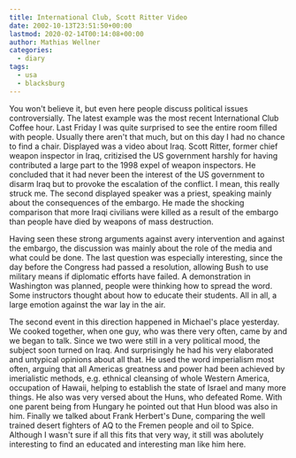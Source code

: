 ```yaml
---
title: International Club, Scott Ritter Video
date: 2002-10-13T23:51:50+00:00
lastmod: 2020-02-14T00:14:08+00:00
author: Mathias Wellner
categories:
  - diary
tags:
  - usa
  - blacksburg
---
```

You won't believe it, but even here people discuss political issues controversially. The latest example was the most recent International Club Coffee hour. Last Friday I was quite surprised to see the entire room filled with people. Usually there aren't that much, but on this day I had no chance to find a chair. Displayed was a video about Iraq. Scott Ritter, former chief weapon inspector in Iraq, critizised the US government harshly for having contributed a large part to the 1998 expel of weapon inspectors. He concluded that it had never been the interest of the US government to disarm Iraq but to provoke the escalation of the conflict. I mean, this really struck me. The second displayed speaker was a priest, speaking mainly about the consequences of the embargo. He made the shocking comparison that more Iraqi civilians were killed as a result of the embargo than people have died by weapons of mass destruction.

Having seen these strong arguments against avery intervention and against the embargo, the discussion was mainly about the role of the media and what could be done. The last question was especially interesting, since the day before the Congress had passed a resolution, allowing Bush to use military means if diplomatic efforts have failed. A demonstration in Washington was planned, people were thinking how to spread the word. Some instructors thought about how to educate their students. All in all, a large emotion against the war lay in the air.

The second event in this direction happened in Michael's place yesterday. We cooked together, when one guy, who was there very often, came by and we began to talk. Since we two were still in a very political mood, the subject soon turned on Iraq. And surprisingly he had his very elaborated and untypical opinions about all that. He used the word imperialism most often, arguing that all Americas greatness and power had been achieved by imerialistic methods, e.g. ethnical cleansing of whole Western America, occupation of Hawaii, helping to establish the state of Israel and many more things. He also was very versed about the Huns, who defeated Rome. With one parent being from Hungary he pointed out that Hun blood was also in him. Finally we talked about Frank Herbert's Dune, comparing the well trained desert fighters of AQ to the Fremen people and oil to Spice. Although I wasn't sure if all this fits that very way, it still was abolutely interesting to find an educated and interesting man like him here.